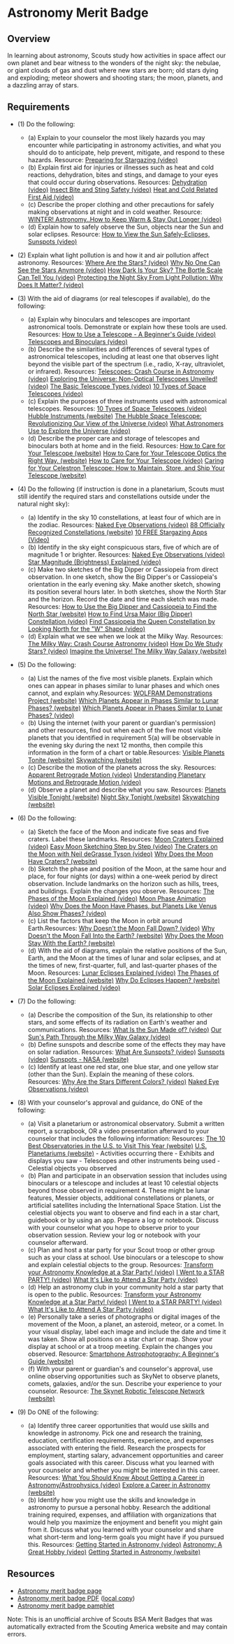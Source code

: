 

# Astronomy Merit Badge


## Overview



In learning about astronomy, Scouts study how activities in space affect our own planet and bear witness to the wonders of the night sky: the nebulae, or giant clouds of gas and dust where new stars are born; old stars dying and exploding; meteor showers and shooting stars; the moon, planets, and a dazzling array of stars.

## Requirements

* (1) Do the following:
    * (a) Explain to your counselor the most likely hazards you may encounter while participating in astronomy activities, and what you should do to anticipate, help prevent, mitigate, and respond to these hazards. Resource: [Preparing for Stargazing (video)](https://www.youtube.com/watch?v=bo6QjszhPiw)
    * (b) Explain first aid for injuries or illnesses such as heat and cold reactions, dehydration, bites and stings, and damage to your eyes that could occur during observations. Resources: [Dehydration (video)](https://www.youtube.com/watch?v=KahsIEbFROI) [Insect Bite and Sting Safety (video)](https://youtu.be/EcyVZEFd7fo?si=YUOc08o6JD1VjWz2) [Heat and Cold Related First Aid (video)](https://youtu.be/UjurqmDOAJA?si=U4MDlYWviSuiwv0X)
    * (c) Describe the proper clothing and other precautions for safely making observations at night and in cold weather. Resource: [WINTER! Astronomy..How to Keep Warm & Stay Out Longer (video)](https://youtu.be/8nTJ_gpulI0?si=vJytSVx2n0gpKyME)
    * (d) Explain how to safely observe the Sun, objects near the Sun and solar eclipses. Resource: [How to View the Sun Safely-Eclipses, Sunspots (video)](https://youtu.be/avxnK7MGYIA?si=hnW7se_YfpY2lxGv)


* (2) Explain what light pollution is and how it and air pollution affect astronomy. Resources:  [Where Are the Stars? (video)](https://youtu.be/0FXJUP6_O1w)  [Why No One Can See the Stars Anymore (video)](https://youtu.be/XJXsIeqOKT0?si=r976d27A6gCaAKbL)  [How Dark Is Your Sky? The Bortle Scale Can Tell You (video)](https://youtu.be/qFjEbm1h4S8?si=5IXlRZUP5tz6OAeE)  [Protecting the Night Sky From Light Pollution: Why Does It Matter? (video)](https://youtu.be/K9TFgghIJSs)
* (3) With the aid of diagrams (or real telescopes if available), do the following:
    * (a) Explain why binoculars and telescopes are important astronomical tools. Demonstrate or explain how these tools are used. Resources: [How to Use a Telescope - A Beginner's Guide (video)](https://www.youtube.com/shorts/GGRTwsp0tm4?feature=share) [Telescopes and Binoculars (video)](https://youtu.be/vz3yD9VxWoY?si=rCb5NCft79HdzwbL)
    * (b) Describe the similarities and differences of several types of astronomical telescopes, including at least one that observes light beyond the visible part of the spectrum (i.e., radio, X-ray, ultraviolet, or infrared). Resources: [Telescopes: Crash Course in Astronomy (video)](https://youtu.be/mYhy7eaazIk) [Exploring the Universe: Non-Optical Telescopes Unveiled! (video)](https://youtu.be/-acMlVE9u60?si=eWMfU1ICMelBaKEa) [The Basic Telescope Types (video)](https://youtu.be/_v1RWyzQAng?si=YUR2jhjGpQwmznyw) [10 Types of Space Telescopes (video)](https://youtu.be/PA15nmA4zbI)
    * (c) Explain the purposes of three instruments used with astronomical telescopes. Resources: [10 Types of Space Telescopes (video)](https://youtu.be/PA15nmA4zbI) [Hubble Instruments (website)](https://science.nasa.gov/mission/hubble/observatory/design/instruments/) [The Hubble Space Telescope: Revolutionizing Our View of the Universe (video)](https://youtu.be/W6JB9stip_o?si=RAUic_y3ifcHcWHe) [What Astronomers Use to Explore the Universe (video)](https://youtube.com/shorts/Y5lAHoiWGBc?si=o5t6cgN-LmUHOKEr)
    * (d) Describe the proper care and storage of telescopes and binoculars both at home and in the field. Resources: [How to Care for Your Telescope (website)](https://www.astronomy.com/observing/how-to-care-for-your-telescope/) [How to Care for Your Telescope Optics the Right Way. (website)](https://skyandtelescope.org/astronomy-resources/caring-for-your-optics/) [How to Care for Your Telescope (video)](https://youtu.be/8W-7NkNUJas?si=xjoAbP4s3RQjKYIn) [Caring for Your Celestron Telescope: How to Maintain, Store, and Ship Your Telescope (website)](https://www.celestron.com/blogs/knowledgebase/caring-for-your-celestron-telescope-how-to-maintain-store-and-ship-your-telescope?srsltid=AfmBOopGO5xdG8YN2b93_gRGY1SlvJtNBCyKEo9Y6fDXu9u54MLNLwZ4)


* (4) Do the following (if instruction is done in a planetarium, Scouts must still identify the required stars and constellations outside under the natural night sky):
    * (a) Identify in the sky 10 constellations, at least four of which are in the zodiac.  Resources: [Naked Eye Observations (video)](https://www.youtube.com/watch?v=L-Wtlev6suc) [88 Officially Recognized Constellations (website)](https://starchild.gsfc.nasa.gov/docs/StarChild/questions/88constellations.html) [10 FREE Stargazing Apps (Video)](https://youtu.be/WRnOKDBHfrQ?si=2QzYjMQ817U2vB6C)
    * (b) Identify in the sky eight conspicuous stars, five of which are of magnitude 1 or brighter. Resources: [Naked Eye Observations (video)](https://www.youtube.com/watch?v=L-Wtlev6suc) [Star Magnitude (Brightness) Explained (video)](https://youtu.be/JIXFXGiDa4Y?si=5HjKlDF8xRcEJPtL)
    * (c) Make two sketches of the Big Dipper or Cassiopeia from direct observation. In one sketch, show the Big Dipper's or Cassiopeia's orientation in the early evening sky. Make another sketch, showing its position several hours later. In both sketches, show the North Star and the horizon. Record the date and time each sketch was made. Resources: [How to Use the Big Dipper and Cassiopeia to Find the North Star (website)](https://www.noozhawk.com/dennis_mammana_use_the_big_dipper_cassiopeia_to_find_north_star_20190303/) [How to Find Ursa Major (Big Dipper) Constellation (video)](https://youtu.be/grAOh38clHI?si=ROyvngrW4KPn1Y60) [Find Cassiopeia the Queen Constellation by Looking North for the "W" Shape (video)](https://youtu.be/XTa5NlUKqH8?si=RyQA_fAQw0Su4vVE)
    * (d) Explain what we see when we look at the Milky Way. Resources: [The Milky Way: Crash Course Astronomy (video)](https://youtu.be/tj_QPnO8vpQ) [How Do We Study Stars? (video)](https://www.youtube.com/watch?v=i7930fj3T54) [Imagine the Universe! The Milky Way Galaxy (website)](https://imagine.gsfc.nasa.gov/science/objects/milkyway1.html)


* (5) Do the following:
    * (a) List the names of the five most visible planets. Explain which ones can appear in phases similar to lunar phases and which ones cannot, and explain why.Resources: [WOLFRAM Demonstrations Project (website)](https://demonstrations.wolfram.com/PhasesOfPlanets/) [Which Planets Appear in Phases Similar to Lunar Phases? (website)](https://education.seattlepi.com/planets-appear-phases-similar-lunar-phases-5897.html) [Which Planets Appear in Phases Similar to Lunar Phases? (video)](https://www.youtube.com/watch?v=S9d4SBxB9e0)
    * (b) Using the internet (with your parent or guardian's permission) and other resources, find out when each of the five most visible planets that you identified in requirement 5(a) will be observable in the evening sky during the next 12 months, then compile this information in the form of a chart or table.Resources: [Visible Planets Tonite (website)](https://earthsky.org/astronomy-essentials/visible-planets-tonight-mars-jupiter-venus-saturn-mercury/) [Skywatching (website)](https://science.nasa.gov/skywatching/)
    * (c) Describe the motion of the planets across the sky. Resources: [Apparent Retrograde Motion (video)](https://youtu.be/sBzGGoBQVDA) [Understanding Planetary Motions and Retrograde Motion (video)](https://youtu.be/oydxR0Kjsjc)
    * (d) Observe a planet and describe what you saw. Resources: [Planets Visible Tonight (website)](https://theskylive.com/planets-visible-tonight) [Night Sky Tonight (website)](https://www.timeanddate.com/astronomy/night/) [Skywatching (website)](https://science.nasa.gov/skywatching/)


* (6) Do the following:
    * (a) Sketch the face of the Moon and indicate five seas and five craters. Label these landmarks. Resources: [Moon Craters Explained (video)](https://www.youtube.com/shorts/3TvnmKBPyow?feature=share) [Easy Moon Sketching Step by Step (video)](https://youtube.com/shorts/CEmHs_s9CwE?si=9GlgNNRok3MDmLHT) [The Craters on the Moon with Neil deGrasse Tyson (video)](https://www.youtube.com/shorts/hp6Mm-ypup0?feature=share) [Why Does the Moon Have Craters? (website)](https://spaceplace.nasa.gov/craters/en/)
    * (b) Sketch the phase and position of the Moon, at the same hour and place, for four nights (or days) within a one-week period by direct observation. Include landmarks on the horizon such as hills, trees, and buildings. Explain the changes you observe.  Resources: [The Phases of the Moon Explained (video)](https://youtu.be/mQwvHn_qkBA?si=EI5mtx_S8DCIGA2t) [Moon Phase Animation (video)](https://youtu.be/LHD4Pk0D8_g?si=hqx3QddiynV0uG7U) [Why Does the Moon Have Phases, but Planets Like Venus Also Show Phases? (video)](https://www.youtube.com/shorts/pq9SGd8bR4I?feature=share)
    * (c) List the factors that keep the Moon in orbit around Earth.Resources: [Why Doesn't the Moon Fall Down? (video)](https://youtu.be/OnONWCVXO5o?si=LSzURg_cSrP5zDMC) [Why Doesn't the Moon Fall Into the Earth? (website)](https://www.vedantu.com/physics/why-doesnt-the-moon-fall-into-the-earth) [Why Does the Moon Stay With the Earth? (website)](https://physics.stackexchange.com/questions/141898/why-does-the-moon-stay-with-the-earth)
    * (d) With the aid of diagrams, explain the relative positions of the Sun, Earth, and the Moon at the times of lunar and solar eclipses, and at the times of new, first-quarter, full, and last-quarter phases of the Moon. Resources: [Lunar Eclipses Explained (video)](https://scetv.pbslearningmedia.org/resource/buac19-68-sci-ess-luneclipseexplain/lunar-eclipses-explained/) [The Phases of the Moon Explained (website)](https://www.planetary.org/articles/the-phases-of-the-moon-explained#:~:text=These%20different%20shapes%20are%20called,are%20illuminated%20by%20the%20Sun.) [Why Do Eclipses Happen? (website)](https://science.nasa.gov/eclipses/geometry/) [Solar Eclipses Explained (video)](https://kcts9.pbslearningmedia.org/resource/buac18-sci-ess-eclipsesexplain/eclipses-explained/?student=true)


* (7) Do the following:
    * (a) Describe the composition of the Sun, its relationship to other stars, and some effects of its radiation on Earth's weather and communications. Resources: [What Is the Sun Made of? (video)](https://youtu.be/LuT7RF8gWFA) [Our Sun's Path Through the Milky Way Galaxy (video)](https://youtube.com/shorts/8DrBB8h3j5s?si=39QOsQirhKfdGwTp)
    * (b) Define sunspots and describe some of the effects they may have on solar radiation. Resources: [What Are Sunspots? (video)](https://youtu.be/ZC2dfDS8g0Q) [Sunspots (video)](https://www.youtube.com/shorts/2bMZyKL9rqw?feature=share) [Sunspots - NASA (website)](https://science.nasa.gov/sun/sunspots/)
    * (c) Identify at least one red star, one blue star, and one yellow star (other than the Sun). Explain the meaning of these colors. Resources: [Why Are the Stars Different Colors? (video)](https://youtu.be/LCZPZfc8nHE?si=tYaIruw7NwHR1ya7) [Naked Eye Observations (video)](https://www.youtube.com/watch?v=L-Wtlev6suc)


* (8) With your counselor's approval and guidance, do ONE of the following:
    * (a) Visit a planetarium or astronomical observatory. Submit a written report, a scrapbook, OR a video presentation afterward to your counselor that includes the following information: Resources: [The 10 Best Observatories in the U.S. to Visit This Year (website)](https://spacetourismguide.com/best-observatories-united-states/) [U.S. Planetariums (website)](https://www.go-astronomy.com/planetariums.htm)  - Activities occurring there - Exhibits and displays you saw - Telescopes and other instruments being used - Celestial objects you observed
    * (b) Plan and participate in an observation session that includes using binoculars or a telescope and includes at least 10 celestial objects beyond those observed in requirement 4. These might be lunar features, Messier objects, additional constellations or planets, or artificial satellites including the International Space Station. List the celestial objects you want to observe and find each in a star chart, guidebook or by using an app. Prepare a log or notebook. Discuss with your counselor what you hope to observe prior to your observation session. Review your log or notebook with your counselor afterward.
    * (c) Plan and host a star party for your Scout troop or other group such as your class at school. Use binoculars or a telescope to show and explain celestial objects to the group. Resources: [Transform your Astronomy Knowledge at a Star Party! (video)](https://youtu.be/oNNMZGnVnb8?si=qp_Z7_7SmbFjHzMD) [I Went to a STAR PARTY! (video)](https://youtu.be/E8_YZQ35Gyc?si=DMeOa_WDq8rs9nMI) [What It's Like to Attend a Star Party (video)](https://youtu.be/Hd-U-oOjkts?si=Eusc1i1Cj13ypkja)
    * (d) Help an astronomy club in your community hold a star party that is open to the public. Resources: [Transform your Astronomy Knowledge at a Star Party! (video)](https://youtu.be/oNNMZGnVnb8?si=qp_Z7_7SmbFjHzMD) [I Went to a STAR PARTY! (video)](https://youtu.be/E8_YZQ35Gyc?si=DMeOa_WDq8rs9nMI) [What It's Like to Attend A Star Party (video)](https://youtu.be/Hd-U-oOjkts?si=Eusc1i1Cj13ypkja)
    * (e) Personally take a series of photographs or digital images of the movement of the Moon, a planet, an asteroid, meteor, or a comet. In your visual display, label each image and include the date and time it was taken. Show all positions on a star chart or map. Show your display at school or at a troop meeting. Explain the changes you observed. Resource: [Smartphone Astrophotography: A Beginner's Guide (website)](https://astrobackyard.com/smartphone-astrophotography/)
    * (f) With your parent or guardian's and counselor's approval, use online observing opportunities such as SkyNet to observe planets, comets, galaxies, and/or the sun. Describe your experience to your counselor. Resource: [The Skynet Robotic Telescope Network (website)](https://skynet.unc.edu/)


* (9) Do ONE of the following:
    * (a) Identify three career opportunities that would use skills and knowledge in astronomy. Pick one and research the training, education, certification requirements, experience, and expenses associated with entering the field. Research the prospects for employment, starting salary, advancement opportunities and career goals associated with this career. Discuss what you learned with your counselor and whether you might be interested in this career.  Resources: [What You Should Know About Getting a Career in Astronomy/Astrophysics (video)](https://youtu.be/vGw0l8qLlOA) [Explore a Career in Astronomy (website)](https://moshmemphis.com/explore-a-career-in-astronomy/)
    * (b) Identify how you might use the skills and knowledge in astronomy to pursue a personal hobby. Research the additional training required, expenses, and affiliation with organizations that would help you maximize the enjoyment and benefit you might gain from it. Discuss what you learned with your counselor and share what short-term and long-term goals you might have if you pursued this. Resources: [Getting Started in Astronomy (video)](https://www.youtube.com/watch?v=wgI5loupJHA) [Astronomy: A Great Hobby (video)](https://www.youtube.com/shorts/sqSQCplNjyw?feature=share) [Getting Started in Astronomy (website)](https://ras.ac.uk/education-and-careers/for-everyone/92-getting-started-in-astronomy)




## Resources

- [Astronomy merit badge page](https://www.scouting.org/merit-badges/astronomy/)
- [Astronomy merit badge PDF](https://filestore.scouting.org/filestore/Merit_Badge_ReqandRes/Pamphlets/Astronomy_2024.pdf) ([local copy](files/astronomy-merit-badge.pdf))
- [Astronomy merit badge pamphlet](https://www.scoutshop.org/bsa-astronomy-merit-badge-pamphlet-661050.html)

Note: This is an unofficial archive of Scouts BSA Merit Badges that was automatically extracted from the Scouting America website and may contain errors.